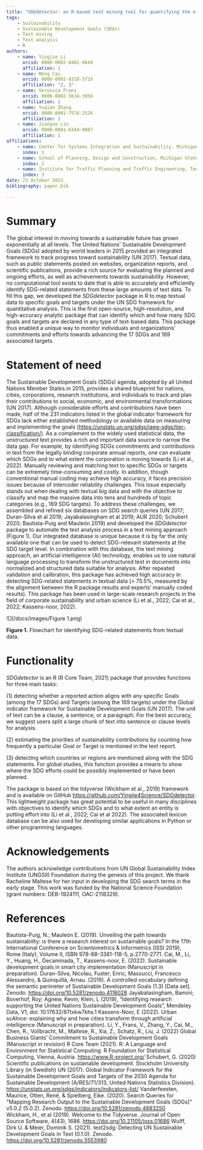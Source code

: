 ```yaml
---
title: "SDGdetector: an R-based text mining tool for quantifying the efforts toward SDGs"
tags:
    - Sustainability
    - Sustainable Development Goals (SDGs)
    - Text mining
    - Text analysis
    - R
authors:
    - name: Yingjie Li
      orcid: 0000-0002-8401-0649
      affiliation: 1
    - name: Meng Cai
      orcid: 0000-0002-8318-572X
      affiliation: "2, 3"
    - name: Veronica Frans
      orcid: 0000-0002-5634-3956
      affiliation: 1
    - name: Yuqian Zhang
      orcid: 0000-0001-7576-2526
      affiliation: 1
    - name: Jianguo Liu
      orcid: 0000-0001-6344-0087
      affiliation: 1
affiliations:
    - name: Center for Systems Integration and Sustainability, Michigan State University, East Lansing, MI 48823, United States
      index: 1
    - name: School of Planning, Design and Construction, Michigan State University, East Lansing, MI, 48824, United States
      index: 2
    - name: Institute for Traffic Planning and Traffic Engineering, Technical University of Darmstadt, Darmstadt 64287, Germany
      index: 3  
date: 23 October 2022
bibliography: paper.bib

---
```


# Summary

The global interest in moving towards a sustainable future has grown exponentially at all levels. The United Nations’ Sustainable Development Goals (SDGs) adopted by world leaders in 2015 provided an integrated framework to track progress toward sustainability (UN 2017). Textual data, such as public statements posted on websites, organization reports, and scientific publications, provide a rich source for evaluating the planned and ongoing efforts, as well as achievements towards sustainability. However, no computational tool exists to date that is able to accurately and efficiently identify SDG-related statements from these large amounts of text data. To fill this gap, we developed the *SDGdetector* package in R to map textual data to specific goals and targets under the UN SDG framework for quantitative analysis. This is the first open-source, high-resolution, and high-accuracy analytic package that can identify which and how many SDG goals and targets are declared in any type of text-based data. This package thus enabled a unique way to monitor individuals and organizations’ commitments and efforts towards advancing the 17 SDGs and 169 associated targets. 

# Statement of need

The Sustainable Development Goals (SDGs) agenda, adopted by all United Nations Member States in 2015, provides a shared blueprint for nations, cities, corporations, research institutions, and individuals to track and plan their contributions to social, economic, and environmental transformations (UN 2017). Although considerable efforts and contributions have been made, half of the 231 indicators listed in the global indicator framework for SDGs lack either established methodology or available data on measuring and implementing the goals (https://unstats.un.org/sdgs/iaeg-sdgs/tier-classification/). As a complement to the widely used statistical data, the unstructured text provides a rich and important data source to narrow the data gap. For example, by identifying SDGs commitments and contributions in text from the legally binding corporate annual reports, one can evaluate which SDGs and to what extent the corporation is moving towards (Li et al., 2022). Manually reviewing and matching text to specific SDGs or targets can be extremely time-consuming and costly. In addition, though conventional manual coding may achieve high accuracy, it faces precision issues because of intercoder reliability challenges. This issue especially stands out when dealing with textual big data and with the objective to classify and map the massive data into tens and hundreds of topic categories (e.g., 169 SDG targets). To address these challenges, we assembled and refined six databases on SDG search queries (UN 2017; Duran-Silva et al 2019; Jayabalasingham et al 2019; AUR 2020; Schubert 2020; Bautista-Puig and Mauleón 2019) and developed the *SDGdetector* package to automate the text analysis process in a text mining approach (Figure 1). Our integrated database is unique because it is by far the only available one that can be used to detect SDG-relevant statements at the SDG target level. In combination with this database, the text mining approach, an artificial intelligence (AI) technology, enables us to use natural language processing to transform the unstructured text in documents into normalized and structured data suitable for analysis. After repeated validation and calibration, this package has achieved high accuracy in detecting SDG-related statements in textual data (> 75.5%, measured by the alignment between the R package results and experts’ manually coded results). This package has been used in large-scale research projects in the field of corporate sustainability and urban science (Li et al., 2022; Cai et al., 2022; Kassens-noor, 2022). 

![](/docs/images/Figure 1.png)

**Figure 1.** Flowchart for identifying SDG-related statements from textual data.

# Functionality

*SDGdetector* is an R (R Core Team, 2021) package that provides functions for three main tasks: 

(1) detecting whether a reported action aligns with any specific Goals (among the 17 SDGs) and Targets (among the 169 targets) under the Global indicator framework for Sustainable Development Goals (UN 2017). The unit of text can be a clause, a sentence, or a paragraph. For the best accuracy, we suggest users split a large chunk of text into sentence or clause levels for analysis.

(2) estimating the priorities of sustainability contributions by counting how frequently a particular Goal or Target is mentioned in the text report. 

(3) detecting which countries or regions are mentioned along with the SDG statements. For global studies, this function provides a means to show where the SDG efforts could be possibly implemented or have been planned.

The package is based on the tidyverse (Wickham et al., 2019) framework and is available on GitHub https://github.com/Yingjie4Science/SDGdetector. This lightweight package has great potential to be useful in many disciplines with objectives to identify which SDGs and to what extent an entity is putting effort into (Li et al., 2022; Cai et al 2022). The associated lexicon database can be also used for developing similar applications in Python or other programming languages. 



# Acknowledgements

The authors acknowledge contributions from UN Global Sustainability Index Institute (UNGSII) Foundation during the genesis of this project. We thank Racheline Maltese for her input in developing the SDG search terms in the early stage. This work was funded by the National Science Foundation (grant numbers: DEB-1924111, OAC-2118329). 



# References

Bautista-Puig, N.; Mauleón E. (2019). Unveiling the path towards sustainability: is there a research interest on sustainable goals? In the 17th International Conference on Scientometrics & Informetrics (ISSI 2019), Rome (Italy), Volume II, ISBN 978-88-3381-118-5, p.2770-2771. 
Cai, M., Li, Y., Huang, H., Decaminada, T., Kassens-noor, E. (2022). Sustainable development goals in smart city implementation (Manuscript in preparation).
Duran-Silva, Nicolau, Fuster, Enric, Massucci, Francesco Alessandro, & Quinquillà, Arnau. (2019). A controlled vocabulary defining the semantic perimeter of Sustainable Development Goals (1.3) [Data set]. Zenodo. https://doi.org/10.5281/zenodo.4118028 
Jayabalasingham, Bamini; Boverhof, Roy; Agnew, Kevin; Klein, L (2019), “Identifying research supporting the United Nations Sustainable Development Goals”, Mendeley Data, V1, doi: 10.17632/87txkw7khs.1
Kassens-Noor, E (2022). Urban scAInce: explaining why and how cities transform through artificial intelligence (Manuscript in preparation).
Li, Y., Frans, V., Zhang, Y., Cai, M., Chen, R., Vollbracht, M., Maltese, R., Xia, Z., Schatz, R., Liu, J. (2022) Global Business Giants’ Commitment to Sustainable Development Goals (Manuscript in revision)
R Core Team (2021). R: A Language and Environment for Statistical Computing. R Foundation for Statistical Computing, Vienna, Austria. https://www.R-project.org/ 
Schubert, G. (2020) Scientific publications on sustainable development. Stockholm University Library (in Swedish)
UN (2017). Global Indicator Framework for the Sustainable Development Goals and Targets of the 2030 Agenda for Sustainable Development (A/RES/71/313, United Nations Statistics Division). https://unstats.un.org/sdgs/indicators/indicators-list/ 
Vanderfeesten, Maurice, Otten, René, & Spielberg, Eike. (2020). Search Queries for "Mapping Research Output to the Sustainable Development Goals (SDGs)" v5.0.2 (5.0.2). Zenodo. https://doi.org/10.5281/zenodo.4883250  
Wickham, H., et al (2019). Welcome to the Tidyverse. Journal of Open Source Software, 4(43), 1686. https://doi.org/10.21105/joss.01686 
Wulff, Dirk U. & Meier, Dominik S. (2021). text2sdg: Detecting UN Sustainable Development Goals in Text (0.1.0). Zenodo. https://doi.org/10.5281/zenodo.5553980  
